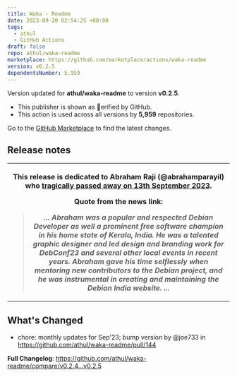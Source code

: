 ```yaml
---
title: Waka - Readme
date: 2023-09-20 02:54:25 +00:00
tags:
  - athul
  - GitHub Actions
draft: false
repo: athul/waka-readme
marketplace: https://github.com/marketplace/actions/waka-readme
version: v0.2.5
dependentsNumber: 5,959
---
```



Version updated for **athul/waka-readme** to version **v0.2.5**.
- This publisher is shown as erified by GitHub.
- This action is used across all versions by **5,959** repositories.

Go to the [GitHub Marketplace](https://github.com/marketplace/actions/waka-readme) to find the latest changes.

## Release notes

<table>
<th>

This release is dedicated to Abraham Raji (@abrahamparayil) who [tragically passed away on 13th September 2023](https://www.debian.org/News/2023/20230914).

Quote from the news link:

> _... Abraham was a popular and respected Debian Developer as well a prominent free software champion in his home state of Kerala, India. He was a talented graphic designer and led design and branding work for DebConf23 and several other local events in recent years. Abraham gave his time selflessly when mentoring new contributors to the Debian project, and he was instrumental in creating and maintaining the Debian India website. ..._

</th>

</table>

## What's Changed

- chore: monthly updates for Sep'23; bump version by @joe733 in https://github.com/athul/waka-readme/pull/144

**Full Changelog**: https://github.com/athul/waka-readme/compare/v0.2.4...v0.2.5
